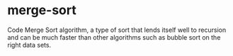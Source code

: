 # merge-sort
Code Merge Sort algorithm, a type of sort that lends itself well to recursion and can be much faster than other algorithms such as bubble sort on the right data sets.
